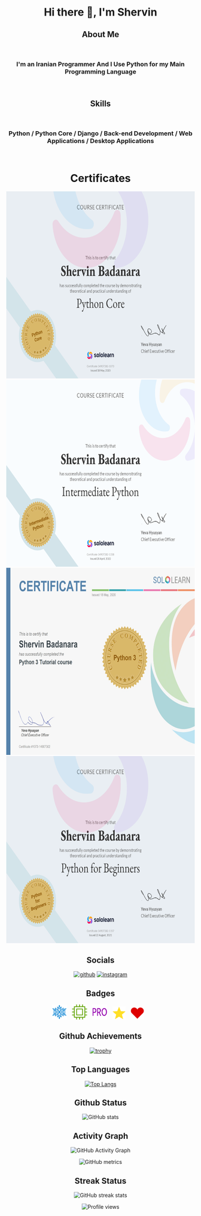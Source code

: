 <h1 align="center"><b>Hi there 👋, I'm Shervin</b></h1>

<div align="center"><h2><b>About Me</b></h2><br>
<h3>I'm an Iranian Programmer And I Use Python for my Main Programming Language</h3><br>
<h2><b>Skills</b></h2><br>
<h3>Python / Python Core / Django / Back-end Development / Web Applications / Desktop Applications</h3>
</div>


<div align="center">
<br>

# Certificates

<img src="https://github.com/shervinbdndev/shervinbdndev/blob/master/Certificates/PythonCore_certificate.jpg" width="700" height="500"></img>
<img src="https://github.com/shervinbdndev/shervinbdndev/blob/master/Certificates/Intermediate_Python_certificate.jpg" width="700" height="500"></img>
<img src="https://github.com/shervinbdndev/shervinbdndev/blob/master/Certificates/Python_certificate.jpg" width="700" height="500"></img>
<img src="https://github.com/shervinbdndev/shervinbdndev/blob/master/Certificates/Python-for-Beginners_certificate.jpg" width="700" height="500"></img>


<h2><b>Socials</b></h2>

[<img src='https://cdn.jsdelivr.net/npm/simple-icons@3.0.1/icons/github.svg' alt='github' height='40'>](https://github.com/shervinbdndev)  [<img src='https://cdn.jsdelivr.net/npm/simple-icons@3.0.1/icons/instagram.svg' alt='instagram' height='40'>](https://www.instagram.com/shervin.bdn/)  

<h2><b>Badges</b></h2>

<a href='https://archiveprogram.github.com/'><img src='https://raw.githubusercontent.com/acervenky/animated-github-badges/master/assets/acbadge.gif' width='40' height='40'></a> <a href='https://docs.github.com/en/developers'><img src='https://raw.githubusercontent.com/acervenky/animated-github-badges/master/assets/devbadge.gif' width='40' height='40'></a> <a href='https://github.com/pricing'><img src='https://raw.githubusercontent.com/acervenky/animated-github-badges/master/assets/pro.gif' width='40' height='40'></a> <a href='https://stars.github.com/'><img src='https://raw.githubusercontent.com/acervenky/animated-github-badges/master/assets/starbadge.gif' width='35' height='35'></a> <a href='https://docs.github.com/en/github/supporting-the-open-source-community-with-github-sponsors'><img src='https://raw.githubusercontent.com/acervenky/animated-github-badges/master/assets/sponsorbadge.gif' width='35' height='35'></a> 

<h2><b>Github Achievements</b></h2>

[![trophy](https://github-profile-trophy.vercel.app/?username=shervinbdndev)](https://github.com/ryo-ma/github-profile-trophy)

<h2><b>Top Languages</b></h2>

[![Top Langs](https://github-readme-stats.vercel.app/api/top-langs/?username=shervinbdndev)](https://github.com/anuraghazra/github-readme-stats)

<h2><b>Github Status</b></h2>

![GitHub stats](https://github-readme-stats.vercel.app/api?username=shervinbdndev&show_icons=true&count_private=true)  

<h2><b>Activity Graph</b></h2>

![GitHub Activity Graph](https://activity-graph.herokuapp.com/graph?username=shervinbdndev)  

![GitHub metrics](https://metrics.lecoq.io/shervinbdndev)  

<h2><b>Streak Status</b></h2>

![GitHub streak stats](https://github-readme-streak-stats.herokuapp.com/?user=shervinbdndev)  

![Profile views](https://gpvc.arturio.dev/shervinbdndev)  


</div>
